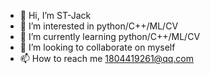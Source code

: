 - 👋 Hi, I’m ST-Jack
- 👀 I’m interested in python/C++/ML/CV
- 🌱 I’m currently learning python/C++/ML/CV
- 💞️ I’m looking to collaborate on myself
- 📫 How to reach me 1804419261@qq.com

<!---
BT-Jack/BT-Jack is a ✨ special ✨ repository because its `README.md` (this file) appears on your GitHub profile.
You can click the Preview link to take a look at your changes.
--->
